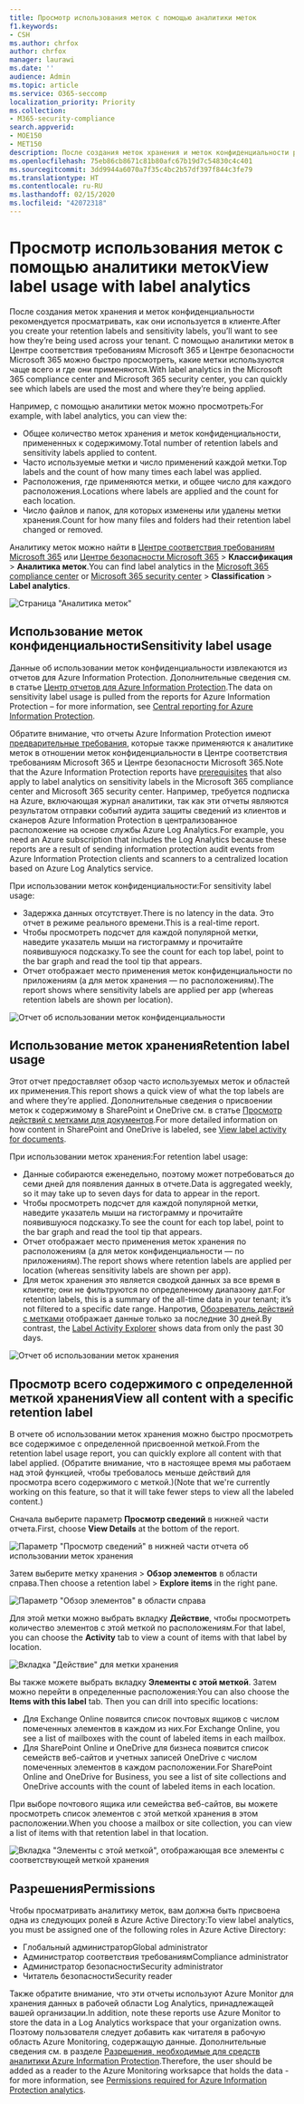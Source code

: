 ```yaml
---
title: Просмотр использования меток с помощью аналитики меток
f1.keywords:
- CSH
ms.author: chrfox
author: chrfox
manager: laurawi
ms.date: ''
audience: Admin
ms.topic: article
ms.service: O365-seccomp
localization_priority: Priority
ms.collection:
- M365-security-compliance
search.appverid:
- MOE150
- MET150
description: После создания меток хранения и меток конфиденциальности рекомендуется просматривать, как они используется в клиенте. С помощью аналитики меток в Центре соответствия требованиям Microsoft 365 и Центре безопасности Microsoft 365 можно быстро просмотреть, какие метки используются чаще всего и где они применяются.
ms.openlocfilehash: 75eb86cb8671c81b80afc67b19d7c54830c4c401
ms.sourcegitcommit: 3dd9944a6070a7f35c4bc2b57df397f844c3fe79
ms.translationtype: HT
ms.contentlocale: ru-RU
ms.lasthandoff: 02/15/2020
ms.locfileid: "42072318"
---
```

# <a name="view-label-usage-with-label-analytics"></a><span data-ttu-id="ad0f4-104">Просмотр использования меток с помощью аналитики меток</span><span class="sxs-lookup"><span data-stu-id="ad0f4-104">View label usage with label analytics</span></span>

<span data-ttu-id="ad0f4-105">После создания меток хранения и меток конфиденциальности рекомендуется просматривать, как они используется в клиенте.</span><span class="sxs-lookup"><span data-stu-id="ad0f4-105">After you create your retention labels and sensitivity labels, you’ll want to see how they’re being used across your tenant.</span></span> <span data-ttu-id="ad0f4-106">С помощью аналитики меток в Центре соответствия требованиям Microsoft 365 и Центре безопасности Microsoft 365 можно быстро просмотреть, какие метки используются чаще всего и где они применяются.</span><span class="sxs-lookup"><span data-stu-id="ad0f4-106">With label analytics in the Microsoft 365 compliance center and Microsoft 365 security center, you can quickly see which labels are used the most and where they’re being applied.</span></span>

<span data-ttu-id="ad0f4-107">Например, с помощью аналитики меток можно просмотреть:</span><span class="sxs-lookup"><span data-stu-id="ad0f4-107">For example, with label analytics, you can view the:</span></span>

- <span data-ttu-id="ad0f4-108">Общее количество меток хранения и меток конфиденциальности, примененных к содержимому.</span><span class="sxs-lookup"><span data-stu-id="ad0f4-108">Total number of retention labels and sensitivity labels applied to content.</span></span>
- <span data-ttu-id="ad0f4-109">Часто используемые метки и число применений каждой метки.</span><span class="sxs-lookup"><span data-stu-id="ad0f4-109">Top labels and the count of how many times each label was applied.</span></span>
- <span data-ttu-id="ad0f4-110">Расположения, где применяются метки, и общее число для каждого расположения.</span><span class="sxs-lookup"><span data-stu-id="ad0f4-110">Locations where labels are applied and the count for each location.</span></span>
- <span data-ttu-id="ad0f4-111">Число файлов и папок, для которых изменены или удалены метки хранения.</span><span class="sxs-lookup"><span data-stu-id="ad0f4-111">Count for how many files and folders had their retention label changed or removed.</span></span>

<span data-ttu-id="ad0f4-112">Аналитику меток можно найти в [Центре соответствия требованиям Microsoft 365](https://compliance.microsoft.com/labelanalytics) или [Центре безопасности Microsoft 365](https://security.microsoft.com/labelanalytics) > **Классификация** > **Аналитика меток**.</span><span class="sxs-lookup"><span data-stu-id="ad0f4-112">You can find label analytics in the [Microsoft 365 compliance center](https://compliance.microsoft.com/labelanalytics) or [Microsoft 365 security center](https://security.microsoft.com/labelanalytics) > **Classification** > **Label analytics**.</span></span>

![Страница "Аналитика меток"](../media/label-analytics-page.png)

## <a name="sensitivity-label-usage"></a><span data-ttu-id="ad0f4-114">Использование меток конфиденциальности</span><span class="sxs-lookup"><span data-stu-id="ad0f4-114">Sensitivity label usage</span></span>

<span data-ttu-id="ad0f4-115">Данные об использовании меток конфиденциальности извлекаются из отчетов для Azure Information Protection. Дополнительные сведения см. в статье [Центр отчетов для Azure Information Protection](https://docs.microsoft.com/azure/information-protection/reports-aip).</span><span class="sxs-lookup"><span data-stu-id="ad0f4-115">The data on sensitivity label usage is pulled from the reports for Azure Information Protection – for more information, see [Central reporting for Azure Information Protection](https://docs.microsoft.com/azure/information-protection/reports-aip).</span></span>

<span data-ttu-id="ad0f4-116">Обратите внимание, что отчеты Azure Information Protection имеют [предварительные требования](/azure/information-protection/reports-aip#prerequisites), которые также применяются к аналитике меток в отношении меток конфиденциальности в Центре соответствия требованиям Microsoft 365 и Центре безопасности Microsoft 365.</span><span class="sxs-lookup"><span data-stu-id="ad0f4-116">Note that the Azure Information Protection reports have [prerequisites](/azure/information-protection/reports-aip#prerequisites) that also apply to label analytics on sensitivity labels in the Microsoft 365 compliance center and Microsoft 365 security center.</span></span> <span data-ttu-id="ad0f4-117">Например, требуется подписка на Azure, включающая журнал аналитики, так как эти отчеты являются результатом отправки событий аудита защиты сведений из клиентов и сканеров Azure Information Protection в централизованное расположение на основе службы Azure Log Analytics.</span><span class="sxs-lookup"><span data-stu-id="ad0f4-117">For example, you need an Azure subscription that includes the Log Analytics because these reports are a result of sending information protection audit events from Azure Information Protection clients and scanners to a centralized location based on Azure Log Analytics service.</span></span>

<span data-ttu-id="ad0f4-118">При использовании меток конфиденциальности:</span><span class="sxs-lookup"><span data-stu-id="ad0f4-118">For sensitivity label usage:</span></span>

- <span data-ttu-id="ad0f4-119">Задержка данных отсутствует.</span><span class="sxs-lookup"><span data-stu-id="ad0f4-119">There is no latency in the data.</span></span> <span data-ttu-id="ad0f4-120">Это отчет в режиме реального времени.</span><span class="sxs-lookup"><span data-stu-id="ad0f4-120">This is a real-time report.</span></span>
- <span data-ttu-id="ad0f4-121">Чтобы просмотреть подсчет для каждой популярной метки, наведите указатель мыши на гистограмму и прочитайте появившуюся подсказку.</span><span class="sxs-lookup"><span data-stu-id="ad0f4-121">To see the count for each top label, point to the bar graph and read the tool tip that appears.</span></span>
- <span data-ttu-id="ad0f4-122">Отчет отображает место применения меток конфиденциальности по приложениям (а для меток хранения — по расположениям).</span><span class="sxs-lookup"><span data-stu-id="ad0f4-122">The report shows where sensitivity labels are applied per app (whereas retention labels are shown per location).</span></span>

![Отчет об использовании меток конфиденциальности](../media/sensitivity-label-usage-report.png)

## <a name="retention-label-usage"></a><span data-ttu-id="ad0f4-124">Использование меток хранения</span><span class="sxs-lookup"><span data-stu-id="ad0f4-124">Retention label usage</span></span>

<span data-ttu-id="ad0f4-125">Этот отчет предоставляет обзор часто используемых меток и областей их применения.</span><span class="sxs-lookup"><span data-stu-id="ad0f4-125">This report shows a quick view of what the top labels are and where they’re applied.</span></span> <span data-ttu-id="ad0f4-126">Дополнительные сведения о присвоении меток к содержимому в SharePoint и OneDrive см. в статье [Просмотр действий с метками для документов](view-label-activity-for-documents.md).</span><span class="sxs-lookup"><span data-stu-id="ad0f4-126">For more detailed information on how content in SharePoint and OneDrive is labeled, see [View label activity for documents](view-label-activity-for-documents.md).</span></span>

<span data-ttu-id="ad0f4-127">При использовании меток хранения:</span><span class="sxs-lookup"><span data-stu-id="ad0f4-127">For retention label usage:</span></span>

- <span data-ttu-id="ad0f4-128">Данные собираются еженедельно, поэтому может потребоваться до семи дней для появления данных в отчете.</span><span class="sxs-lookup"><span data-stu-id="ad0f4-128">Data is aggregated weekly, so it may take up to seven days for data to appear in the report.</span></span>
- <span data-ttu-id="ad0f4-129">Чтобы просмотреть подсчет для каждой популярной метки, наведите указатель мыши на гистограмму и прочитайте появившуюся подсказку.</span><span class="sxs-lookup"><span data-stu-id="ad0f4-129">To see the count for each top label, point to the bar graph and read the tool tip that appears.</span></span>
- <span data-ttu-id="ad0f4-130">Отчет отображает место применения меток хранения по расположениям (а для меток конфиденциальности — по приложениям).</span><span class="sxs-lookup"><span data-stu-id="ad0f4-130">The report shows where retention labels are applied per location (whereas sensitivity labels are shown per app).</span></span>
- <span data-ttu-id="ad0f4-131">Для меток хранения это является сводкой данных за все время в клиенте; они не фильтруются по определенному диапазону дат.</span><span class="sxs-lookup"><span data-stu-id="ad0f4-131">For retention labels, this is a summary of the all-time data in your tenant; it’s not filtered to a specific date range.</span></span> <span data-ttu-id="ad0f4-132">Напротив, [Обозреватель действий с метками](view-label-activity-for-documents.md) отображает данные только за последние 30 дней.</span><span class="sxs-lookup"><span data-stu-id="ad0f4-132">By contrast, the [Label Activity Explorer](view-label-activity-for-documents.md) shows data from only the past 30 days.</span></span>

![Отчет об использовании меток хранения](../media/retention-label-usage-report.png)

## <a name="view-all-content-with-a-specific-retention-label"></a><span data-ttu-id="ad0f4-134">Просмотр всего содержимого с определенной меткой хранения</span><span class="sxs-lookup"><span data-stu-id="ad0f4-134">View all content with a specific retention label</span></span>

<span data-ttu-id="ad0f4-135">В отчете об использовании меток хранения можно быстро просмотреть все содержимое с определенной присвоенной меткой.</span><span class="sxs-lookup"><span data-stu-id="ad0f4-135">From the retention label usage report, you can quickly explore all content with that label applied.</span></span> <span data-ttu-id="ad0f4-136">(Обратите внимание, что в настоящее время мы работаем над этой функцией, чтобы требовалось меньше действий для просмотра всего содержимого с меткой.)</span><span class="sxs-lookup"><span data-stu-id="ad0f4-136">(Note that we're currently working on this feature, so that it will take fewer steps to view all the labeled content.)</span></span>

<span data-ttu-id="ad0f4-137">Сначала выберите параметр **Просмотр сведений** в нижней части отчета.</span><span class="sxs-lookup"><span data-stu-id="ad0f4-137">First, choose **View Details** at the bottom of the report.</span></span>

![Параметр "Просмотр сведений" в нижней части отчета об использовании меток хранения](../media/retention-label-usage-view-details.png)

<span data-ttu-id="ad0f4-139">Затем выберите метку хранения > **Обзор элементов** в области справа.</span><span class="sxs-lookup"><span data-stu-id="ad0f4-139">Then choose a retention label > **Explore items** in the right pane.</span></span>

![Параметр "Обзор элементов" в области справа](../media/retention-label-usage-explore-items.png)

<span data-ttu-id="ad0f4-141">Для этой метки можно выбрать вкладку **Действие**, чтобы просмотреть количество элементов с этой меткой по расположениям.</span><span class="sxs-lookup"><span data-stu-id="ad0f4-141">For that label, you can choose the **Activity** tab to view a count of items with that label by location.</span></span>

![Вкладка "Действие" для метки хранения](../media/retention-label-usage-activity-tab.png)

<span data-ttu-id="ad0f4-143">Вы также можете выбрать вкладку **Элементы с этой меткой**. Затем можно перейти в определенные расположения:</span><span class="sxs-lookup"><span data-stu-id="ad0f4-143">You can also choose the **Items with this label** tab. Then you can drill into specific locations:</span></span>

- <span data-ttu-id="ad0f4-144">Для Exchange Online появится список почтовых ящиков с числом помеченных элементов в каждом из них.</span><span class="sxs-lookup"><span data-stu-id="ad0f4-144">For Exchange Online, you see a list of mailboxes with the count of labeled items in each mailbox.</span></span>
- <span data-ttu-id="ad0f4-145">Для SharePoint Online и OneDrive для бизнеса появится список семейств веб-сайтов и учетных записей OneDrive с числом помеченных элементов в каждом расположении.</span><span class="sxs-lookup"><span data-stu-id="ad0f4-145">For SharePoint Online and OneDrive for Business, you see a list of site collections and OneDrive accounts with the count of labeled items in each location.</span></span>

<span data-ttu-id="ad0f4-146">При выборе почтового ящика или семейства веб-сайтов, вы можете просмотреть список элементов с этой меткой хранения в этом расположении.</span><span class="sxs-lookup"><span data-stu-id="ad0f4-146">When you choose a mailbox or site collection, you can view a list of items with that retention label in that location.</span></span>

![Вкладка "Элементы с этой меткой", отображающая все элементы с соответствующей меткой хранения](../media/retention-label-usage-content-explorer.png)

## <a name="permissions"></a><span data-ttu-id="ad0f4-148">Разрешения</span><span class="sxs-lookup"><span data-stu-id="ad0f4-148">Permissions</span></span>

<span data-ttu-id="ad0f4-149">Чтобы просматривать аналитику меток, вам должна быть присвоена одна из следующих ролей в Azure Active Directory:</span><span class="sxs-lookup"><span data-stu-id="ad0f4-149">To view label analytics, you must be assigned one of the following roles in Azure Active Directory:</span></span>

- <span data-ttu-id="ad0f4-150">Глобальный администратор</span><span class="sxs-lookup"><span data-stu-id="ad0f4-150">Global administrator</span></span>
- <span data-ttu-id="ad0f4-151">Администратор соответствия требованиям</span><span class="sxs-lookup"><span data-stu-id="ad0f4-151">Compliance administrator</span></span>
- <span data-ttu-id="ad0f4-152">Администратор безопасности</span><span class="sxs-lookup"><span data-stu-id="ad0f4-152">Security administrator</span></span>
- <span data-ttu-id="ad0f4-153">Читатель безопасности</span><span class="sxs-lookup"><span data-stu-id="ad0f4-153">Security reader</span></span>

<span data-ttu-id="ad0f4-154">Также обратите внимание, что эти отчеты используют Azure Monitor для хранения данных в рабочей области Log Analytics, принадлежащей вашей организации.</span><span class="sxs-lookup"><span data-stu-id="ad0f4-154">In addition, note these reports use Azure Monitor to store the data in a Log Analytics workspace that your organization owns.</span></span> <span data-ttu-id="ad0f4-155">Поэтому пользователя следует добавить как читателя в рабочую область Azure Monitoring, содержащую данные. Дополнительные сведения см. в разделе [Разрешения, необходимые для средств аналитики Azure Information Protection](https://docs.microsoft.com/azure/information-protection/reports-aip#permissions-required-for-azure-information-protection-analytics).</span><span class="sxs-lookup"><span data-stu-id="ad0f4-155">Therefore, the user should be added as a reader to the Azure Monitoring worksapce that holds the data - for more information, see [Permissions required for Azure Information Protection analytics](https://docs.microsoft.com/azure/information-protection/reports-aip#permissions-required-for-azure-information-protection-analytics).</span></span>

